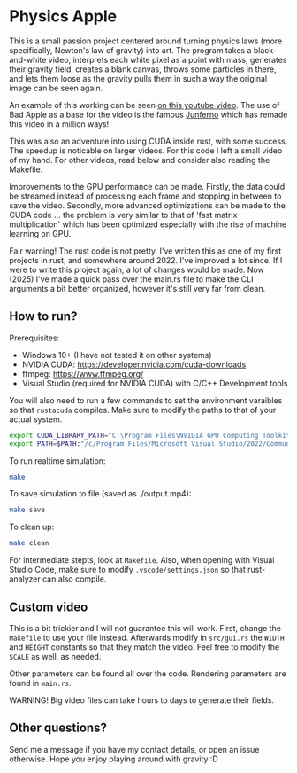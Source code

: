 # Physics Apple

This is a small passion project centered around turning physics laws (more specifically, Newton's
law of gravity) into art. The program takes a black-and-white video, interprets each white pixel as
a point with mass, generates their gravity field, creates a blank canvas, throws some particles in
there, and lets them loose as the gravity pulls them in such a way the original image can be seen
again.

An example of this working can be seen [on this youtube video](https://youtu.be/bHrUwPVPjWQ). The
use of Bad Apple as a base for the video is the famous [Junferno](https://www.youtube.com/@Junferno)
which has remade this video in a million ways!

This was also an adventure into using CUDA inside rust, with some success. The speedup is noticable
on larger videos. For this code I left a small video of my hand. For other videos, read below and
consider also reading the Makefile.

Improvements to the GPU performance can be made. Firstly, the data could be streamed instead of
processing each frame and stopping in between to save the video. Secondly, more advanced
optimizations can be made to the CUDA code ... the problem is very similar to that of 'fast matrix
multiplication' which has been optimized especially with the rise of machine learning on GPU.

Fair warning! The rust code is not pretty. I've written this as one of my first projects in rust,
and somewhere around 2022. I've improved a lot since. If I were to write this project again, a lot
of changes would be made. Now (2025) I've made a quick pass over the main.rs file to make the CLI
arguments a bit better organized, however it's still very far from clean.

## How to run?

Prerequisites:

- Windows 10+ (I have not tested it on other systems)
- NVIDIA CUDA: <https://developer.nvidia.com/cuda-downloads>
- ffmpeg: <https://www.ffmpeg.org/>
- Visual Studio (required for NVIDIA CUDA) with C/C++ Development tools

You will also need to run a few commands to set the environment varaibles so that `rustacuda`
compiles. Make sure to modify the paths to that of your actual system.

```bash
export CUDA_LIBRARY_PATH="C:\Program Files\NVIDIA GPU Computing Toolkit\CUDA\v12.8\lib\x64" # Make sure to modify the path
export PATH=$PATH:"/c/Program Files/Microsoft Visual Studio/2022/Community/VC/Tools/MSVC/14.41.34120/bin/Hostx64/x64" # Make sure to modify the path
```

To run realtime simulation:

```bash
make
```

To save simulation to file (saved as ./output.mp4):

```bash
make save
```

To clean up:

```bash
make clean
```

For intermediate stepts, look at `Makefile`. Also, when opening with Visual Studio Code, make sure
to modify `.vscode/settings.json` so that rust-analyzer can also compile.

## Custom video

This is a bit trickier and I will not guarantee this will work. First, change the `Makefile` to use
your file instead. Afterwards modify in `src/gui.rs` the `WIDTH` and `HEIGHT` constants so that they
match the video. Feel free to modify the `SCALE` as well, as needed.

Other parameters can be found all over the code. Rendering parameters are found in `main.rs`.

WARNING! Big video files can take hours to days to generate their fields.

## Other questions?

Send me a message if you have my contact details, or open an issue otherwise. Hope you enjoy playing
around with gravity :D
